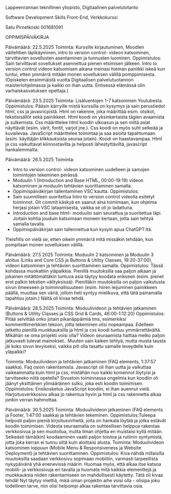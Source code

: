 Lappeenrannan teknillinen yliopisto,
Digitaalinen palvelutotanto

Software Development Skills Front-End, Verkkokurssi

Satu Pirnetkoski
001681091

OPPIMISPÄIVÄKIRJA

Päivämäärä: 22.5.2025
Toiminta: Kurssille kirjautuminen, Moodlen välilehtien läpikäyminen, intro to version control- videon katsominen, tarvittavien sovellusten asentaminen ja tunnusten luominen.
Oppimistulos: Sain tarvittavat sovellukset asennettua pienen etsimisen jälkeen. Intro to version control videon katsomisen aikana meinasi hieman paniikki iskeä kun tuntui, etten ymmärrä mitään monen sovelluksen välillä pomppimisesta. (Opiskelen ensimmäistä vuotta Digitaalisen palvelutuotannon maisteriohjelmassa ja kaikki on ihan uutta. Entisessä elämässä olin varhaiskasvatuksen opettaja.)

Päivämäärä: 23.5.2025
Toiminta: Lisäluentojen 1-7 katsominen Youtubesta.
Oppimistulos: Pääsin kärryille mistä kurssilla on kysymys ja sain perustiedot html, css ja javasricpistä. Html on rakenne, joka määrittää esim. otsikot, tekstisisällöt sekä painikkeet. Html koodi on yksinkertaista tägien avaamista ja sulkemista. Css määrittelee html koodin ulkoasun ja sen miltä asiat näyttävät (esim. värit, fontit, varjot jne.). Css koodi on myös suht selkeää ja kuvailevaa. JavaScript määrittelee toimintaa ja saa asioita tapahtumaan (esim. käyttäjän klikkauksista seuraa jotain). Koodi on haastavampaa. Html ja css vaikuttavat kiinnostavilta ja helposti lähestyttäviltä, javascript hankalemmalta.

Päivämäärä: 26.5.2025
Toiminta:

- Intro to version control- videon katsominen uudelleen ja samojen toimintojen tekeminen perässä.
- Moduulin 1 (Introduction and Base HTML, 00:00-19:19) videon katsominen ja moduulin tehtävien suorittaminen samalla.
- Oppimispäiväkirjan tallentaminen VSC kautta.
  Oppimistulos:
- Sain suunnilleen suoritettua Intro to version control videolla esitetyt toiminnot. Git commit käskyä en saanut aina toimimaan, kun ohjelma herjasi jotain VSC lataamisesta, vaikka se oli jo ladattuna.
- Introduction and base html- moduulin sain seurattua ja suoritettua läpi. Joitain kohtia jouduin katsomaan moneen kertaan, jotta sain tehtyä samalla tavalla.
- Oppimispäiväkirjan sain tallennettua kun kysyin apua ChatGPT:ltä.

Yleisfiilis on vielä se, etten oikein ymmärrä mitä missäkin tehdään, kun pompitaan monen sovelluksen välillä.

Päivämäärä: 27.5.2025
Toiminta: Moduulin 2 katsominen ja Moduulin 3 aloitus (Links and Core CSS ja Buttons & Utility Classes, 19:20-37:00), videon katsominen ja tehtävien suorittaminen samalla.
Oppimistulos: Tässä kohdassa muokattiin yläpalkkia. Pienillä muutoksilla saa paljon aikaan ja jokainen mitättömältäkin tuntuva asia täytyy koodata erikseen (esim. pienet erot palkin tekstien välityksissä). Pienilläkin muutoksilla on paljon vaikutusta sivun ilmeeseen ja toiminnallisuuteen (esim. hiiren leijuminen painikkeen päällä, muuttaa sen väriä, jolloin heti syntyy mielikuva, että tätä painamalla tapahtuu jotain.) Näitä oli kivaa tehdä.

Päivämäärä: 28.5.2025
Toiminta: Moduulivideon ja tehtävien jatkaminen (Buttons & Utility Classes ja CSS Grid & Cards, 46:00-1:12:20)
Oppimistulos: Pitää selvittää onko jotain pikanäppäimiä tms, esimerkiksi kommenttimerkkien tekoon, jotta tekeminen olisi nopeampaa. Edelleen jatkettu pienillä muokkauksilla ja html ja css koodi tuntuu ymmärrettävältä. Mikähän se oma projekti voisi olla? Videon seuraamista haittaa melko paljon jatkuvasti tulevat mainokset.. Muuten sain kaiken tehtyä, mutta musta tausta jäi koko sivun levyiseksi, vaikka piti olla tasattu samalle leveydelle kuin yläpalkki?

Toiminta: Moduulivideon ja tehtävien jatkaminen (FAQ elements, 1:37:57 saakka). Faq osion rakentamista. Javascript oli ihan uutta ja vaikuttaa vaikeammalta kuin html ja css, mistähän nuo kaikki komennot löytyisi ja tarvitseeko niitä opetella? Sivustoin toiminnassa ongelmia kun koodiin oli jäänyt yksittäinen ylimääräinen sulku, joka esti koodin toimimisen. 
Oppimistulos: Ensikosketus JavaScript koodiin, ei ihan auennut vielä. Harjoitusverkkosivu alkaa jo rakentua hyvin ja html ja css rakennetta alkaa jonkin verran hahmottaa. 


Päivämäärä: 30.5.2025
Toiminta: Moduulivideon jatkaminen (FAQ elements ja Footer, 1:47:00 saakka) ja tehtävien tekeminen. 
Oppimistulos:Tuleepa helposti paljon pieniä kirjoitusvirheitä, joita on hankala löytää ja jotka estävät koodin toimimisen. Videota seuraamalla on suhteellisen helppoa rakentaa verkkosivua ja sen muotoilua, mutta ilman ohjetta en muistaisi kyllä mitään. Selkeästi tämä(kin) koodaaminen vaatii paljon toistoa ja rutiinin syntymistä, jotta joka kerran ei tunnu siltä kuin aloittaisi alusta. 
Toiminta: Moduulivideon katsominen loppuun (Mobile Menu & Responsiveness ja Website Deployment) ja tehtävien suorittaminen.
Oppimistulos: Kiva nähdä millaisilla muutoksilla saadaan verkkosivu sopimaan mobiiliin, varmasti tarpeellista nykypäivänä yhä enenevissä määrin. Huomaa myös, että alkaa itse katsoa mobiili- ja verkkosivuja eri tavalla ja huomata mitä kaikkia elementtejä ja muokkauksia niiden rakentamiseen on mahdollisesti käytetty. Tätä oli kivaa tehdä! Nyt täytyy miettiä, mikä oman projektin aihe voisi olla - olisipa joku todellinen tarve, niin olisi helpompi alkaa rakentaa tarvittavia osia. 

